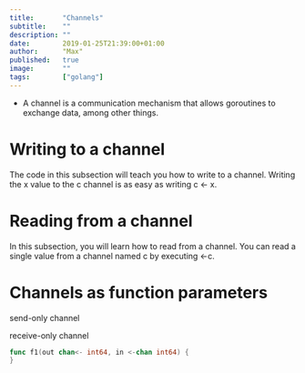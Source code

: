 ```yaml
---
title:       "Channels"
subtitle:    ""
description: ""
date:        2019-01-25T21:39:00+01:00
author:      "Max"
published:   true
image:       ""
tags:        ["golang"]
---
```


- A channel is a communication mechanism that allows goroutines to exchange data, among other things.

# Writing to a channel

The code in this subsection will teach you how to write to a channel. Writing the x value to the c channel is as easy as writing c <- x.

# Reading from a channel

In this subsection, you will learn how to read from a channel. You can read a single value from a channel named c by executing <-c.

# Channels as function parameters

send-only channel

receive-only channel

```go
func f1(out chan<- int64, in <-chan int64) {
}
```
